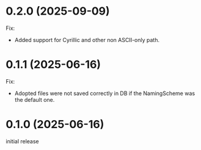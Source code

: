 0.2.0 (2025-09-09)
==================

Fix:
- Added support for Cyrillic and other non ASCII-only path.


0.1.1 (2025-06-16)
==================

Fix:
- Adopted files were not saved correctly in DB if the NamingScheme was the default one.


0.1.0 (2025-06-16)
==================

initial release
